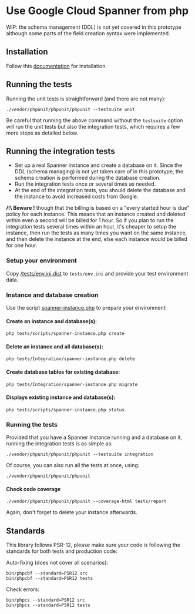 # Use Google Cloud Spanner from php

WIP: the schema management (DDL) is not yet covered in this prototype although some parts of the field creation syntax were implemented.

## Installation

Follow this [documentation](doc/spanner-from-php.md) for installation.

## Running the tests

Running the unit tests is straightforward (and there are not many):

```
./vendor/phpunit/phpunit/phpunit --testsuite unit
```

Be careful that running the above command without the `testsuite` option will run the unit tests but also the integration tests, which requires a few more steps as detailed below.

## Running the integration tests

- Set up a real Spanner instance and create a database on it. Since the DDL (schema managing) is not yet taken care of in this prototype, the schema creation is performed during the database creation.
- Run the integration tests once or several times as needed.
- At the end of the integration tests, you should delete the database and the instance to avoid increased costs from Google.

**/!\ Beware !** though that the billing is based on a "every started hour is due" policy for each instance. This means that an instance created and deleted within even a second will be billed for 1 hour.
So if you plan to run the integration tests several times within an hour, it's cheaper to setup the instance, then run the tests as many times you want on the same instance, and then delete the instance at the end, else each instance would be billed for one hour.

### Setup your environment

Copy [/tests/env.ini.dist](tests/env.ini.dist) to `tests/env.ini` and provide your test environment data.

### Instance and database creation

Use the script [spanner-instance.php](tests/scripts/spanner-instance.php) to prepare your environment:

#### Create an instance and database(s):

```
php tests/scripts/spanner-instance.php create
```

#### Delete an instance and all database(s):

```
php tests/Integration/spanner-instance.php delete
```

#### Create database tables for existing database:

```
php tests/Integration/spanner-instance.php migrate
```

#### Displays existing instance and database(s):

```
php tests/scripts/spanner-instance.php status
```

### Running the tests

Provided that you have a Spanner instance running and a database on it, running the integration tests is as simple as:

```
./vendor/phpunit/phpunit/phpunit --testsuite integration
```

Of course, you can also run all the tests at once, using:

```
./vendor/phpunit/phpunit/phpunit
```

#### Check code coverage

```shell script
./vendor/phpunit/phpunit/phpunit --coverage-html tests/report
``` 

Again, don't forget to delete your instance afterwards.

## Standards

This library follows PSR-12, please make sure your code is following the standards 
for both tests and production code:

Auto-fixing (does not cover all scenarios):

```shell script
bin/phpcbf --standard=PSR12 src
bin/phpcbf --standard=PSR12 tests
``` 

Check errors:

```shell script
bin/phpcs --standard=PSR12 src
bin/phpcs --standard=PSR12 tests
```
